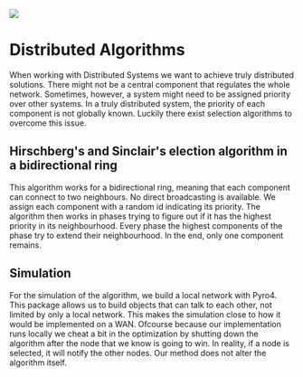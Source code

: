![](https://img.shields.io/badge/SDK-v13.2.1-blue) <Please check version is the same as specified in requirements.txt>
# Distributed Algorithms

When working with Distributed Systems we want to achieve truly distributed solutions. There might not be a central component that regulates the whole network. Sometimes, however, a system might need to be assigned priority over other systems. In a truly distributed system, the priority of each component is not globally known. Luckily there exist selection algorithms to overcome this issue.

## Hirschberg's and Sinclair's election algorithm in a bidirectional ring

This algorithm works for a bidirectional ring, meaning that each component can connect to two neighbours. No direct broadcasting is available. We assign each component with a random id indicating its priority. The algorithm then works in phases trying to figure out if it has the highest priority in its neighbourhood. Every phase the highest components of the phase try to extend their neighbourhood. In the end, only one component remains.

## Simulation

For the simulation of the algorithm, we build a local network with Pyro4. This package allows us to build objects that can talk to each other, not limited by only a local network. This makes the simulation close to how it would be implemented on a WAN. Ofcourse because our implementation runs locally we cheat a bit in the optimization by shutting down the algorithm after the node that we know is going to win. In reality, if a node is selected, it will notify the other nodes. Our method does not alter the algorithm itself.
